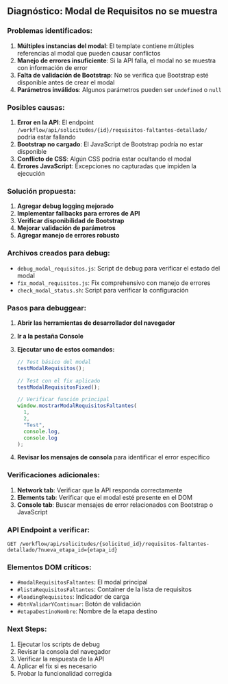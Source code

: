 ## Diagnóstico: Modal de Requisitos no se muestra

### Problemas identificados:

1. **Múltiples instancias del modal**: El template contiene múltiples referencias al modal que pueden causar conflictos
2. **Manejo de errores insuficiente**: Si la API falla, el modal no se muestra con información de error
3. **Falta de validación de Bootstrap**: No se verifica que Bootstrap esté disponible antes de crear el modal
4. **Parámetros inválidos**: Algunos parámetros pueden ser `undefined` o `null`

### Posibles causas:

1. **Error en la API**: El endpoint `/workflow/api/solicitudes/{id}/requisitos-faltantes-detallado/` podría estar fallando
2. **Bootstrap no cargado**: El JavaScript de Bootstrap podría no estar disponible
3. **Conflicto de CSS**: Algún CSS podría estar ocultando el modal
4. **Errores JavaScript**: Excepciones no capturadas que impiden la ejecución

### Solución propuesta:

1. **Agregar debug logging mejorado**
2. **Implementar fallbacks para errores de API**
3. **Verificar disponibilidad de Bootstrap**
4. **Mejorar validación de parámetros**
5. **Agregar manejo de errores robusto**

### Archivos creados para debug:

- `debug_modal_requisitos.js`: Script de debug para verificar el estado del modal
- `fix_modal_requisitos.js`: Fix comprehensivo con manejo de errores
- `check_modal_status.sh`: Script para verificar la configuración

### Pasos para debuggear:

1. **Abrir las herramientas de desarrollador del navegador**
2. **Ir a la pestaña Console**
3. **Ejecutar uno de estos comandos:**

   ```javascript
   // Test básico del modal
   testModalRequisitos();

   // Test con el fix aplicado
   testModalRequisitosFixed();

   // Verificar función principal
   window.mostrarModalRequisitosFaltantes(
     1,
     2,
     "Test",
     console.log,
     console.log
   );
   ```

4. **Revisar los mensajes de consola** para identificar el error específico

### Verificaciones adicionales:

1. **Network tab**: Verificar que la API responda correctamente
2. **Elements tab**: Verificar que el modal esté presente en el DOM
3. **Console tab**: Buscar mensajes de error relacionados con Bootstrap o JavaScript

### API Endpoint a verificar:

```
GET /workflow/api/solicitudes/{solicitud_id}/requisitos-faltantes-detallado/?nueva_etapa_id={etapa_id}
```

### Elementos DOM críticos:

- `#modalRequisitosFaltantes`: El modal principal
- `#listaRequisitosFaltantes`: Container de la lista de requisitos
- `#loadingRequisitos`: Indicador de carga
- `#btnValidarYContinuar`: Botón de validación
- `#etapaDestinoNombre`: Nombre de la etapa destino

### Next Steps:

1. Ejecutar los scripts de debug
2. Revisar la consola del navegador
3. Verificar la respuesta de la API
4. Aplicar el fix si es necesario
5. Probar la funcionalidad corregida
